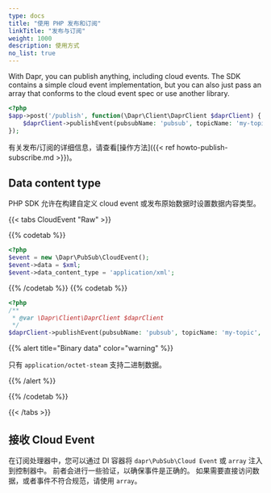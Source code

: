 ```yaml
---
type: docs
title: "使用 PHP 发布和订阅"
linkTitle: "发布与订阅"
weight: 1000
description: 使用方式
no_list: true
---
```


With Dapr, you can publish anything, including cloud events. The SDK contains a simple cloud event implementation, but you can also just pass an array that conforms to the cloud event spec or use another library.

```php
<?php
$app->post('/publish', function(\Dapr\Client\DaprClient $daprClient) {
    $daprClient->publishEvent(pubsubName: 'pubsub', topicName: 'my-topic', data: ['something' => 'happened']);
});
```

有关发布/订阅的详细信息，请查看[操作方法]({{< ref howto-publish-subscribe.md >}})。

## Data content type

PHP SDK 允许在构建自定义 cloud event 或发布原始数据时设置数据内容类型。

{{< tabs CloudEvent "Raw" >}}

{{% codetab %}}

```php
<?php
$event = new \Dapr\PubSub\CloudEvent();
$event->data = $xml;
$event->data_content_type = 'application/xml';
```

{{% /codetab %}}
{{% codetab %}}

```php
<?php
/**
 * @var \Dapr\Client\DaprClient $daprClient 
 */
$daprClient->publishEvent(pubsubName: 'pubsub', topicName: 'my-topic', data: $raw_data, contentType: 'application/octet-stream');
```

{{% alert title="Binary data" color="warning" %}}

只有 `application/octet-steam` 支持二进制数据。

{{% /alert %}}

{{% /codetab %}}

{{< /tabs >}}

## 接收 Cloud Event

在订阅处理器中，您可以通过 DI 容器将 `dapr\PubSub\Cloud Event` 或 `array` 注入到控制器中。 前者会进行一些验证，以确保事件是正确的。 如果需要直接访问数据，或者事件不符合规范，请使用 `array`。
